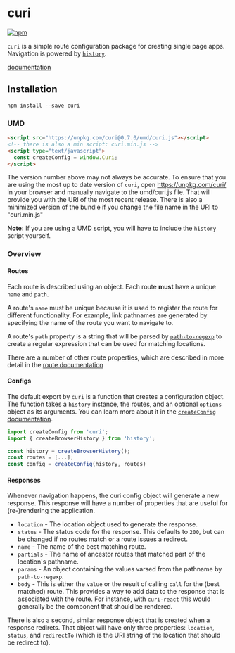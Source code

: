 # curi

[![npm][badge]][npm-link]

[badge]: https://img.shields.io/npm/v/curi.svg
[npm-link]: https://npmjs.com/package/curi

`curi` is a simple route configuration package for creating single page apps. Navigation is powered by [`history`](https://github.com/ReactTraining/history).

[documentation](./docs)

## Installation

```
npm install --save curi
```

### UMD

```html
<script src="https://unpkg.com/curi@0.7.0/umd/curi.js"></script>
<!-- there is also a min script: curi.min.js -->
<script type="text/javascript">
  const createConfig = window.Curi;
</script>
```

The version number above may not always be accurate. To ensure that you are using the most
up to date version of `curi`, open https://unpkg.com/curi/ in your
browser and manually navigate to the umd/curi.js file. That will provide you
with the URI of the most recent release. There is also a minimized version of the bundle
if you change the file name in the URI to "curi.min.js"

**Note:** If you are using a UMD script, you will have to include the `history` script yourself.

### Overview

#### Routes

Each route is described using an object. Each route **must** have a unique `name` and `path`.

A route's `name` must be unique because it is used to register the route for different functionality. For example, link pathnames are generated by specifying the name of the route you want to navigate to.

A route's `path` property is a string that will be parsed by [`path-to-regexp`](https://github.com/pillarjs/path-to-regexp) to create a regular expression that can be used for matching locations.

There are a number of other route properties, which are described in more detail in the [route documentation](./docs/API/route.md)

#### Configs

The default export by `curi` is a function that creates a configuration object. The function takes a `history` instance, the routes, and an optional `options` object as its arguments. You can learn more about it in the [`createConfig` documentation](./docs/API/createConfig.md).

```js
import createConfig from 'curi';
import { createBrowserHistory } from 'history';

const history = createBrowserHistory();
const routes = [...];
const config = createConfig(history, routes)
```

#### Responses

Whenever navigation happens, the curi config object will generate a new response. This response will have a number of properties that are useful for (re-)rendering the application.

* `location` - The location object used to generate the response.
* `status` - The status code for the response. This defaults to `200`, but can be changed if no routes match or a route issues a redirect.
* `name` - The name of the best matching route.
* `partials` - The name of ancestor routes that matched part of the location's pathname.
* `params` - An object containing the values varsed from the pathname by `path-to-regexp`.
* `body` - This is either the `value` or the result of calling `call` for the (best matched) route. This provides a way to add data to the response that is associated with the route. For instance, with `curi-react` this would generally be the component that should be rendered.

There is also a second, similar response object that is created when a response redirets. That object will have only three properties: `location`, `status`, and `redirectTo` (which is the URI string of the location that should be redirect to).
